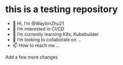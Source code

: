 # this is a testing repository
- 👋 Hi, I’m @WaylonZhu21
- 👀 I’m interested in CI/CD
- 🌱 I’m currently learning K8s, Kubebuilder
- 💞️ I’m looking to collaborate on ...
- 📫 How to reach me ...

Add a few more changes
<!---
WaylonZhu21/WaylonZhu21 is a ✨ special ✨ repository because its `README.md` (this file) appears on your GitHub profile.
You can click the Preview link to take a look at your changes.
--->
